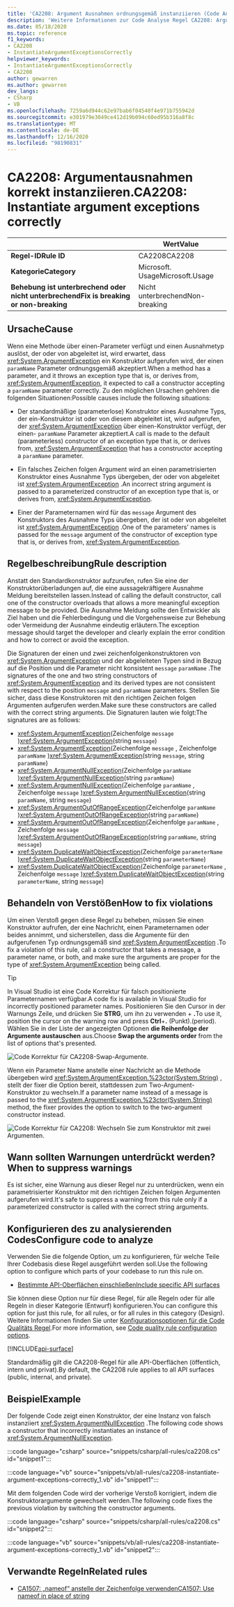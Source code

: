 ```yaml
---
title: 'CA2208: Argument Ausnahmen ordnungsgemäß instanziieren (Code Analyse)'
description: 'Weitere Informationen zur Code Analyse Regel CA2208: Argument Ausnahmen ordnungsgemäß instanziieren'
ms.date: 05/18/2020
ms.topic: reference
f1_keywords:
- CA2208
- InstantiateArgumentExceptionsCorrectly
helpviewer_keywords:
- InstantiateArgumentExceptionsCorrectly
- CA2208
author: gewarren
ms.author: gewarren
dev_langs:
- CSharp
- VB
ms.openlocfilehash: 7259a6d944c62e97bab6f04540f4e971b755942d
ms.sourcegitcommit: e301979e3049ce412d19b094c60ed95b316a8f8c
ms.translationtype: MT
ms.contentlocale: de-DE
ms.lasthandoff: 12/16/2020
ms.locfileid: "98190831"
---
```

# <a name="ca2208-instantiate-argument-exceptions-correctly"></a><span data-ttu-id="df3d9-103">CA2208: Argumentausnahmen korrekt instanziieren.</span><span class="sxs-lookup"><span data-stu-id="df3d9-103">CA2208: Instantiate argument exceptions correctly</span></span>

| | <span data-ttu-id="df3d9-104">Wert</span><span class="sxs-lookup"><span data-stu-id="df3d9-104">Value</span></span> |
|-|-|
| <span data-ttu-id="df3d9-105">**Regel-ID**</span><span class="sxs-lookup"><span data-stu-id="df3d9-105">**Rule ID**</span></span> |<span data-ttu-id="df3d9-106">CA2208</span><span class="sxs-lookup"><span data-stu-id="df3d9-106">CA2208</span></span>|
| <span data-ttu-id="df3d9-107">**Kategorie**</span><span class="sxs-lookup"><span data-stu-id="df3d9-107">**Category**</span></span> |<span data-ttu-id="df3d9-108">Microsoft. Usage</span><span class="sxs-lookup"><span data-stu-id="df3d9-108">Microsoft.Usage</span></span>|
| <span data-ttu-id="df3d9-109">**Behebung ist unterbrechend oder nicht unterbrechend**</span><span class="sxs-lookup"><span data-stu-id="df3d9-109">**Fix is breaking or non-breaking**</span></span> |<span data-ttu-id="df3d9-110">Nicht unterbrechend</span><span class="sxs-lookup"><span data-stu-id="df3d9-110">Non-breaking</span></span>|

## <a name="cause"></a><span data-ttu-id="df3d9-111">Ursache</span><span class="sxs-lookup"><span data-stu-id="df3d9-111">Cause</span></span>

<span data-ttu-id="df3d9-112">Wenn eine Methode über einen-Parameter verfügt und einen Ausnahmetyp auslöst, der oder von abgeleitet ist, wird erwartet, dass <xref:System.ArgumentException> ein Konstruktor aufgerufen wird, der einen `paramName` Parameter ordnungsgemäß akzeptiert.</span><span class="sxs-lookup"><span data-stu-id="df3d9-112">When a method has a parameter, and it throws an exception type that is, or derives from, <xref:System.ArgumentException>, it expected to call a constructor accepting a `paramName` parameter correctly.</span></span> <span data-ttu-id="df3d9-113">Zu den möglichen Ursachen gehören die folgenden Situationen:</span><span class="sxs-lookup"><span data-stu-id="df3d9-113">Possible causes include the following situations:</span></span>

- <span data-ttu-id="df3d9-114">Der standardmäßige (parameterlose) Konstruktor eines Ausnahme Typs, der ein-Konstruktor ist oder von diesem abgeleitet ist, wird aufgerufen, der <xref:System.ArgumentException> über einen-Konstruktor verfügt, der einen- `paramName` Parameter akzeptiert.</span><span class="sxs-lookup"><span data-stu-id="df3d9-114">A call is made to the default (parameterless) constructor of an exception type that is, or derives from, <xref:System.ArgumentException> that has a constructor accepting a `paramName` parameter.</span></span>

- <span data-ttu-id="df3d9-115">Ein falsches Zeichen folgen Argument wird an einen parametrisierten Konstruktor eines Ausnahme Typs übergeben, der oder von abgeleitet ist <xref:System.ArgumentException> .</span><span class="sxs-lookup"><span data-stu-id="df3d9-115">An incorrect string argument is passed to a parameterized constructor of an exception type that is, or derives from, <xref:System.ArgumentException>.</span></span>

- <span data-ttu-id="df3d9-116">Einer der Parameternamen wird für das `message` Argument des Konstruktors des Ausnahme Typs übergeben, der ist oder von abgeleitet ist <xref:System.ArgumentException> .</span><span class="sxs-lookup"><span data-stu-id="df3d9-116">One of the parameters' names is passed for the `message` argument of the constructor of exception type that is, or derives from, <xref:System.ArgumentException>.</span></span>

## <a name="rule-description"></a><span data-ttu-id="df3d9-117">Regelbeschreibung</span><span class="sxs-lookup"><span data-stu-id="df3d9-117">Rule description</span></span>

<span data-ttu-id="df3d9-118">Anstatt den Standardkonstruktor aufzurufen, rufen Sie eine der Konstruktorüberladungen auf, die eine aussagekräftigere Ausnahme Meldung bereitstellen lassen.</span><span class="sxs-lookup"><span data-stu-id="df3d9-118">Instead of calling the default constructor, call one of the constructor overloads that allows a more meaningful exception message to be provided.</span></span> <span data-ttu-id="df3d9-119">Die Ausnahme Meldung sollte den Entwickler als Ziel haben und die Fehlerbedingung und die Vorgehensweise zur Behebung oder Vermeidung der Ausnahme eindeutig erläutern.</span><span class="sxs-lookup"><span data-stu-id="df3d9-119">The exception message should target the developer and clearly explain the error condition and how to correct or avoid the exception.</span></span>

<span data-ttu-id="df3d9-120">Die Signaturen der einen und zwei zeichenfolgenkonstruktoren von <xref:System.ArgumentException> und der abgeleiteten Typen sind in Bezug auf die Position und die Parameter nicht konsistent `message` `paramName` .</span><span class="sxs-lookup"><span data-stu-id="df3d9-120">The signatures of the one and two string constructors of <xref:System.ArgumentException> and its derived types are not consistent with respect to the position `message` and `paramName` parameters.</span></span> <span data-ttu-id="df3d9-121">Stellen Sie sicher, dass diese Konstruktoren mit den richtigen Zeichen folgen Argumenten aufgerufen werden.</span><span class="sxs-lookup"><span data-stu-id="df3d9-121">Make sure these constructors are called with the correct string arguments.</span></span> <span data-ttu-id="df3d9-122">Die Signaturen lauten wie folgt:</span><span class="sxs-lookup"><span data-stu-id="df3d9-122">The signatures are as follows:</span></span>

- <span data-ttu-id="df3d9-123"><xref:System.ArgumentException>(Zeichenfolge `message` )</span><span class="sxs-lookup"><span data-stu-id="df3d9-123"><xref:System.ArgumentException>(string `message`)</span></span>
- <span data-ttu-id="df3d9-124"><xref:System.ArgumentException>(Zeichenfolge `message` , Zeichenfolge `paramName` )</span><span class="sxs-lookup"><span data-stu-id="df3d9-124"><xref:System.ArgumentException>(string `message`, string `paramName`)</span></span>
- <span data-ttu-id="df3d9-125"><xref:System.ArgumentNullException>(Zeichenfolge `paramName` )</span><span class="sxs-lookup"><span data-stu-id="df3d9-125"><xref:System.ArgumentNullException>(string `paramName`)</span></span>
- <span data-ttu-id="df3d9-126"><xref:System.ArgumentNullException>(Zeichenfolge `paramName` , Zeichenfolge `message` )</span><span class="sxs-lookup"><span data-stu-id="df3d9-126"><xref:System.ArgumentNullException>(string `paramName`, string `message`)</span></span>
- <span data-ttu-id="df3d9-127"><xref:System.ArgumentOutOfRangeException>(Zeichenfolge `paramName` )</span><span class="sxs-lookup"><span data-stu-id="df3d9-127"><xref:System.ArgumentOutOfRangeException>(string `paramName`)</span></span>
- <span data-ttu-id="df3d9-128"><xref:System.ArgumentOutOfRangeException>(Zeichenfolge `paramName` , Zeichenfolge `message` )</span><span class="sxs-lookup"><span data-stu-id="df3d9-128"><xref:System.ArgumentOutOfRangeException>(string `paramName`, string `message`)</span></span>
- <span data-ttu-id="df3d9-129"><xref:System.DuplicateWaitObjectException>(Zeichenfolge `parameterName` )</span><span class="sxs-lookup"><span data-stu-id="df3d9-129"><xref:System.DuplicateWaitObjectException>(string `parameterName`)</span></span>
- <span data-ttu-id="df3d9-130"><xref:System.DuplicateWaitObjectException>(Zeichenfolge `parameterName` , Zeichenfolge `message` )</span><span class="sxs-lookup"><span data-stu-id="df3d9-130"><xref:System.DuplicateWaitObjectException>(string `parameterName`, string `message`)</span></span>

## <a name="how-to-fix-violations"></a><span data-ttu-id="df3d9-131">Behandeln von Verstößen</span><span class="sxs-lookup"><span data-stu-id="df3d9-131">How to fix violations</span></span>

<span data-ttu-id="df3d9-132">Um einen Verstoß gegen diese Regel zu beheben, müssen Sie einen Konstruktor aufrufen, der eine Nachricht, einen Parameternamen oder beides annimmt, und sicherstellen, dass die Argumente für den aufgerufenen Typ ordnungsgemäß sind <xref:System.ArgumentException> .</span><span class="sxs-lookup"><span data-stu-id="df3d9-132">To fix a violation of this rule, call a constructor that takes a message, a parameter name, or both, and make sure the arguments are proper for the type of <xref:System.ArgumentException> being called.</span></span>

> [!TIP]
> <span data-ttu-id="df3d9-133">In Visual Studio ist eine Code Korrektur für falsch positionierte Parameternamen verfügbar.</span><span class="sxs-lookup"><span data-stu-id="df3d9-133">A code fix is available in Visual Studio for incorrectly positioned parameter names.</span></span> <span data-ttu-id="df3d9-134">Positionieren Sie den Cursor in der Warnungs Zeile, und drücken Sie **STRG**, um ihn zu verwenden + **.**</span><span class="sxs-lookup"><span data-stu-id="df3d9-134">To use it, position the cursor on the warning row and press **Ctrl**+**.**</span></span> <span data-ttu-id="df3d9-135">(Punkt).</span><span class="sxs-lookup"><span data-stu-id="df3d9-135">(period).</span></span> <span data-ttu-id="df3d9-136">Wählen Sie in der Liste der angezeigten Optionen **die Reihenfolge der Argumente austauschen** aus.</span><span class="sxs-lookup"><span data-stu-id="df3d9-136">Choose **Swap the arguments order** from the list of options that's presented.</span></span>
>
> ![Code Korrektur für CA2208-Swap-Argumente.](media/ca2208-codefix_swap.png)
>
> <span data-ttu-id="df3d9-138">Wenn ein Parameter Name anstelle einer Nachricht an die Methode übergeben wird <xref:System.ArgumentException.%23ctor(System.String)> , stellt der fixer die Option bereit, stattdessen zum Two-Argument-Konstruktor zu wechseln.</span><span class="sxs-lookup"><span data-stu-id="df3d9-138">If a parameter name instead of a message is passed to the <xref:System.ArgumentException.%23ctor(System.String)> method, the fixer provides the option to switch to the two-argument constructor instead.</span></span>
>
> ![Code Korrektur für CA2208: Wechseln Sie zum Konstruktor mit zwei Argumenten.](media/ca2208-codefix_null_msg.png)

## <a name="when-to-suppress-warnings"></a><span data-ttu-id="df3d9-140">Wann sollten Warnungen unterdrückt werden?</span><span class="sxs-lookup"><span data-stu-id="df3d9-140">When to suppress warnings</span></span>

<span data-ttu-id="df3d9-141">Es ist sicher, eine Warnung aus dieser Regel nur zu unterdrücken, wenn ein parametrisierter Konstruktor mit den richtigen Zeichen folgen Argumenten aufgerufen wird.</span><span class="sxs-lookup"><span data-stu-id="df3d9-141">It's safe to suppress a warning from this rule only if a parameterized constructor is called with the correct string arguments.</span></span>

## <a name="configure-code-to-analyze"></a><span data-ttu-id="df3d9-142">Konfigurieren des zu analysierenden Codes</span><span class="sxs-lookup"><span data-stu-id="df3d9-142">Configure code to analyze</span></span>

<span data-ttu-id="df3d9-143">Verwenden Sie die folgende Option, um zu konfigurieren, für welche Teile Ihrer Codebasis diese Regel ausgeführt werden soll.</span><span class="sxs-lookup"><span data-stu-id="df3d9-143">Use the following option to configure which parts of your codebase to run this rule on.</span></span>

- [<span data-ttu-id="df3d9-144">Bestimmte API-Oberflächen einschließen</span><span class="sxs-lookup"><span data-stu-id="df3d9-144">Include specific API surfaces</span></span>](#include-specific-api-surfaces)

<span data-ttu-id="df3d9-145">Sie können diese Option nur für diese Regel, für alle Regeln oder für alle Regeln in dieser Kategorie (Entwurf) konfigurieren.</span><span class="sxs-lookup"><span data-stu-id="df3d9-145">You can configure this option for just this rule, for all rules, or for all rules in this category (Design).</span></span> <span data-ttu-id="df3d9-146">Weitere Informationen finden Sie unter [Konfigurationsoptionen für die Code Qualitäts Regel](../code-quality-rule-options.md).</span><span class="sxs-lookup"><span data-stu-id="df3d9-146">For more information, see [Code quality rule configuration options](../code-quality-rule-options.md).</span></span>

[!INCLUDE[api-surface](~/includes/code-analysis/api-surface.md)]

<span data-ttu-id="df3d9-147">Standardmäßig gilt die CA2208-Regel für alle API-Oberflächen (öffentlich, intern und privat).</span><span class="sxs-lookup"><span data-stu-id="df3d9-147">By default, the CA2208 rule applies to all API surfaces (public, internal, and private).</span></span>

## <a name="example"></a><span data-ttu-id="df3d9-148">Beispiel</span><span class="sxs-lookup"><span data-stu-id="df3d9-148">Example</span></span>

<span data-ttu-id="df3d9-149">Der folgende Code zeigt einen Konstruktor, der eine Instanz von falsch instanziiert <xref:System.ArgumentNullException> .</span><span class="sxs-lookup"><span data-stu-id="df3d9-149">The following code shows a constructor that incorrectly instantiates an instance of <xref:System.ArgumentNullException>.</span></span>

:::code language="csharp" source="snippets/csharp/all-rules/ca2208.cs" id="snippet1":::

:::code language="vb" source="snippets/vb/all-rules/ca2208-instantiate-argument-exceptions-correctly_1.vb" id="snippet1":::

<span data-ttu-id="df3d9-150">Mit dem folgenden Code wird der vorherige Verstoß korrigiert, indem die Konstruktorargumente gewechselt werden.</span><span class="sxs-lookup"><span data-stu-id="df3d9-150">The following code fixes the previous violation by switching the constructor arguments.</span></span>

:::code language="csharp" source="snippets/csharp/all-rules/ca2208.cs" id="snippet2":::

:::code language="vb" source="snippets/vb/all-rules/ca2208-instantiate-argument-exceptions-correctly_1.vb" id="snippet2":::

## <a name="related-rules"></a><span data-ttu-id="df3d9-151">Verwandte Regeln</span><span class="sxs-lookup"><span data-stu-id="df3d9-151">Related rules</span></span>

- [<span data-ttu-id="df3d9-152">CA1507: „nameof“ anstelle der Zeichenfolge verwenden</span><span class="sxs-lookup"><span data-stu-id="df3d9-152">CA1507: Use nameof in place of string</span></span>](ca1507.md)
